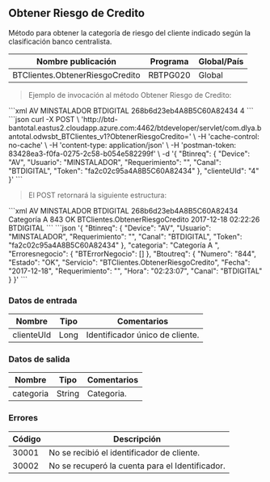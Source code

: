 ## Obtener Riesgo de Credito

Método para obtener la categoría de riesgo del cliente indicado según la clasificación banco centralista.

| Nombre publicación              | Programa | Global/País |
| ------------------------------- | -------- | ----------- |
| BTClientes.ObtenerRiesgoCredito | RBTPG020 | Global      |

> Ejemplo de invocación al método Obtener Riesgo de Credito:

<code-group>
<code-block title="XML" active>
```xml
<soapenv:Envelope xmlns:soapenv="http://schemas.xmlsoap.org/soap/envelope/" xmlns:bts="http://uy.com.dlya.bantotal/BTSOA/">
   <soapenv:Header/>
   <soapenv:Body>
      <bts:BTClientes.ObtenerRiesgoCredito>
         <bts:Btinreq>
            <bts:Device>AV</bts:Device>
            <bts:Usuario>MINSTALADOR</bts:Usuario>
            <bts:Requerimiento/>
            <bts:Canal>BTDIGITAL</bts:Canal>
            <bts:Token>268b6d23eb4A8B5C60A82434</bts:Token>
         </bts:Btinreq>
         <bts:clienteUId>4</bts:clienteUId>
      </bts:BTClientes.ObtenerRiesgoCredito>
   </soapenv:Body>
</soapenv:Envelope>
```
</code-block>
 
<code-block title="JSON">
```json
curl -X POST \
  'http://btd-bantotal.eastus2.cloudapp.azure.com:4462/btdeveloper/servlet/com.dlya.bantotal.odwsbt_BTClientes_v1?ObtenerRiesgoCredito=' \
  -H 'cache-control: no-cache' \
  -H 'content-type: application/json' \
  -H 'postman-token: 83428ea3-f0fa-0275-2c58-b054e582299f' \
  -d '{
	"Btinreq": {
		"Device": "AV",
		"Usuario": "MINSTALADOR",
		"Requerimiento": "",
		"Canal": "BTDIGITAL",
		"Token": "fa2c02c95a4A8B5C60A82434"
	},
    "clienteUId": "4"
}'
```
</code-block>
</code-group>

> El POST retornará la siguiente estructura:

<code-group>
<code-block title="XML" active>
```xml
<SOAP-ENV:Envelope xmlns:SOAP-ENV="http://schemas.xmlsoap.org/soap/envelope/" xmlns:xsd="http://www.w3.org/2001/XMLSchema" xmlns:SOAP-ENC="http://schemas.xmlsoap.org/soap/encoding/" xmlns:xsi="http://www.w3.org/2001/XMLSchema-instance">
   <SOAP-ENV:Body>
      <BTClientes.ObtenerRiesgoCreditoResponse xmlns="http://uy.com.dlya.bantotal/BTSOA/">
         <Btinreq>
            <Device>AV</Device>
            <Usuario>MINSTALADOR</Usuario>
            <Requerimiento/>
            <Canal>BTDIGITAL</Canal>
            <Token>268b6d23eb4A8B5C60A82434</Token>
         </Btinreq>
         <categoria>Categoría A</categoria>
         <Erroresnegocio></Erroresnegocio>
         <Btoutreq>
            <Numero>843</Numero>
            <Estado>OK</Estado>
            <Servicio>BTClientes.ObtenerRiesgoCredito</Servicio>
            <Fecha>2017-12-18</Fecha>
            <Requerimiento/>
            <Hora>02:22:26</Hora>
            <Canal>BTDIGITAL</Canal>
         </Btoutreq>
      </BTClientes.ObtenerRiesgoCreditoResponse>
   </SOAP-ENV:Body>
</SOAP-ENV:Envelope>
```
</code-block>
 
<code-block title="JSON">
```json
'{
	"Btinreq": {
		"Device": "AV",
		"Usuario": "MINSTALADOR",
		"Requerimiento": "",
		"Canal": "BTDIGITAL",
		"Token": "fa2c02c95a4A8B5C60A82434"
	},
    "categoria": "Categoría A    ",
    "Erroresnegocio": {
        "BTErrorNegocio": []
    },
    "Btoutreq": {
        "Numero": "844",
        "Estado": "OK",
        "Servicio": "BTClientes.ObtenerRiesgoCredito",
        "Fecha": "2017-12-18",
        "Requerimiento": "",
        "Hora": "02:23:07",
        "Canal": "BTDIGITAL"
    }
}'
```
</code-block>
</code-group>

### Datos de entrada

| Nombre     | Tipo | Comentarios                     |
| ---------- | ---- | ------------------------------- |
| clienteUId | Long | Identificador único de cliente. |

### Datos de salida

| Nombre    | Tipo   | Comentarios |
| --------- | ------ | ----------- |
| categoria | String | Categoria.  |

### Errores

| Código | Descripción                                     |
| ------ | ----------------------------------------------- |
| 30001  | No se recibió el identificador de cliente.      |
| 30002  | No se recuperó la cuenta para el Identificador. |
